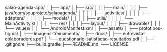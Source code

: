 salao-agenda-app/
│
├── app/
│   ├── src/
│   │   ├── main/
│   │   │   ├── java/com/seuprojeto/salaoagenda/
│   │   │   │   ├── activities/
│   │   │   │   ├── adapters/
│   │   │   │   ├── models/
│   │   │   │   ├── utils/
│   │   │   │   └── MainActivity.kt
│   │   │   └── res/
│   │   │       ├── layout/
│   │   │       ├── drawable/
│   │   │       └── values/
│   │   └── AndroidManifest.xml
│
├── assets/
│   ├── prototipos-figma/
│   └── imagens-treinamento/
│
├── docs/
│   ├── entrevista-colaboradores.pdf
│   └── questionario-satisfacao-resultados.pdf
│
├── .gitignore
├── build.gradle
├── README.md
└── LICENSE
